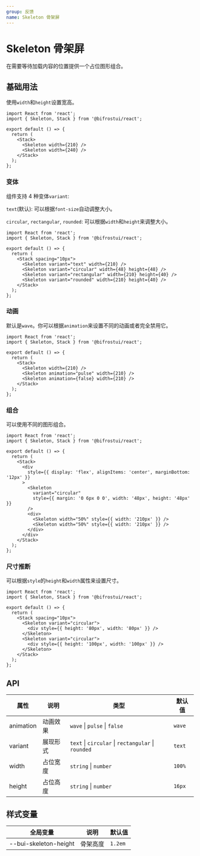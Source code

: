 ```yaml
---
group: 反馈
name: Skeleton 骨架屏
---
```


# Skeleton 骨架屏

在需要等待加载内容的位置提供一个占位图形组合。

## 基础用法

使用`width`和`height`设置宽高。

```tsx
import React from 'react';
import { Skeleton, Stack } from '@bifrostui/react';

export default () => {
  return (
    <Stack>
      <Skeleton width={210} />
      <Skeleton width={240} />
    </Stack>
  );
};
```

### 变体

组件支持 4 种变体`variant`:

`text`(默认): 可以根据`font-size`自动调整大小。

`circular`, `rectangular`, `rounded`: 可以根据`width`和`height`来调整大小。

```tsx
import React from 'react';
import { Skeleton, Stack } from '@bifrostui/react';

export default () => {
  return (
    <Stack spacing="10px">
      <Skeleton variant="text" width={210} />
      <Skeleton variant="circular" width={48} height={48} />
      <Skeleton variant="rectangular" width={210} height={40} />
      <Skeleton variant="rounded" width={210} height={40} />
    </Stack>
  );
};
```

### 动画

默认是`wave`。你可以根据`animation`来设置不同的动画或者完全禁用它。

```tsx
import React from 'react';
import { Skeleton, Stack } from '@bifrostui/react';

export default () => {
  return (
    <Stack>
      <Skeleton width={210} />
      <Skeleton animation="pulse" width={210} />
      <Skeleton animation={false} width={210} />
    </Stack>
  );
};
```

### 组合

可以使用不同的图形组合。

```tsx
import React from 'react';
import { Skeleton, Stack } from '@bifrostui/react';

export default () => {
  return (
    <Stack>
      <div
        style={{ display: 'flex', alignItems: 'center', marginBottom: '12px' }}
      >
        <Skeleton
          variant="circular"
          style={{ margin: '0 6px 0 0', width: '48px', height: '48px' }}
        />
        <div>
          <Skeleton width="50%" style={{ width: '210px' }} />
          <Skeleton width="50%" style={{ width: '210px' }} />
        </div>
      </div>
    </Stack>
  );
};
```

### 尺寸推断

可以根据`style`的`height`和`width`属性来设置尺寸。

```tsx
import React from 'react';
import { Skeleton, Stack } from '@bifrostui/react';

export default () => {
  return (
    <Stack spacing="10px">
      <Skeleton variant="circular">
        <div style={{ height: '80px', width: '80px' }} />
      </Skeleton>
      <Skeleton variant="circular">
        <div style={{ height: '100px', width: '100px' }} />
      </Skeleton>
    </Stack>
  );
};
```

## API

| 属性      | 说明     | 类型                                               | 默认值 |
| --------- | -------- | -------------------------------------------------- | ------ |
| animation | 动画效果 | `wave` \| `pulse` \| `false`                       | `wave` |
| variant   | 展现形式 | `text` \| `circular` \| `rectangular` \| `rounded` | `text` |
| width     | 占位宽度 | `string` \| `number`                               | `100%` |
| height    | 占位高度 | `string` \| `number `                              | `16px` |

## 样式变量

| 全局变量              | 说明     | 默认值  |
| --------------------- | -------- | ------- |
| --bui-skeleton-height | 骨架高度 | `1.2em` |

